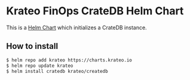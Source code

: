 # Krateo FinOps CrateDB Helm Chart

This is a [Helm Chart](https://helm.sh/docs/topics/charts/) which initializes a CrateDB instance.

## How to install

```sh
$ helm repo add krateo https://charts.krateo.io
$ helm repo update krateo
$ helm install cratedb krateo/createdb
```
